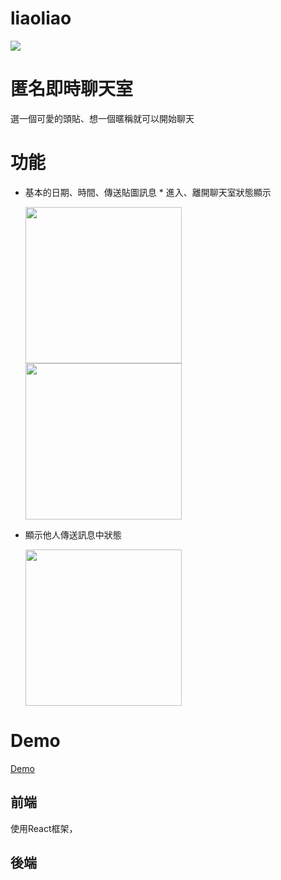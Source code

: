 # liaoliao
<img src="https://lh3.googleusercontent.com/0Xtinjt9hFAEWAna7tJ-RO9jThMlzxBqMm3KbxHRWAUk6iyE48RLqabau17O0ATlO6cXskrUqVyQQRuFt9dw_nKMSd2E7B45Rf_NRF8SaEiCD4fJqttHXoLuQN6DRd5vkItUL8qXKjlg906IAahb99532ZZJWxOQnQG5s0BLqTmyXv60W5vWPmogk8XfgoVQqCL7D4PcEZ1gVJyV4nuvG78FPPALis1MyweXlUC5g3NuvOzY37ugZ4Fgh0bv_uFKhjhb36UT-DbxwCRZlqWXZUZWqvjwo3oKaL1peSrVbQGp0rUpliIgQwwcIPkuEAopSkqbh9vjwc-5solttSOdPypbzBur723IxPee0E6lN4xUFp9QoBP1jcYgUqXraZSxIgRGYsfRsPOGZFAvmCRQeZ6laT-WoOvRvFHDINJV85gE0s8GnFuQv-UfyQMk7poOc_jkuRn1tS2g9B_K9E8lpwOSCYesktDZ9bAq3NiTAOj41kJBcbmhdjWW4hrEAnELDztIcR7ENR-n2-gWfYlS01mchmCY_UA-UgNkNfEhXz-J7DiFC5gkNFegc3tMqD1czsqZ6nQihshtGKZaVc3ovu4Z3K58v3xVpTpPyc-mhE7XOSBggRMatOrxJYuwQ1S5Z9447qu5faPFDoiQqmb1sj_J3eoCeFMM0U_6Fb__HCTpGM25LQkwhbGzqyaWnw=w1641-h867-no?authuser=0">


# 匿名即時聊天室
選一個可愛的頭貼、想一個暱稱就可以開始聊天

# 功能
* 基本的日期、時間、傳送貼圖訊息 * 進入、離開聊天室狀態顯示

  <img src="https://lh3.googleusercontent.com/jcC9vRx1GC_sIl7CVx0EveGNehHUGdj1wiCAyBadj9SVCEcWmVaJAtiMZ7AuxrJ3atxksDeVCK_gPm0pdszD1iPAnNmX-L0O69xPc6lo4qbmuAx9jvPmxktiGXABHD3jn_YlcsM_8YikmpCGajukyiX2XnTtpG8eLW-yAJepHO3eUWoWUeIVzOHJyS9XhMIr9Th23oE9QoeM8l1MmSQOJcD-2DOge0CkK0gj-gvWDf7uM4Z6sXRa3L-BUp50nw_dVsHLjuf4R__51liCau6CgmnL72u_uJ27hFV4yyfqCyUpH1zT_gL2wbQAFGATxOO4LHzi_NUFELBlT26UOqvQH2_tchvAagOPcymZzu1H3ioj-HmxeoJydleEn6t--MyybaUFobnSquIq1AcbD1S5dAtniQUmZs4g30UAp-qSGaauRKdpeYkLnnxHVL-Pmu7-Jx-_hKCcQ4VAbx3bRJwNghtBH6QzPuvM2CuOgUGxpAPlwiEoUlq3JScr_JdZrtLDIt93uQ3GtI5nEQOYikCld40d6AbI0z-u2K3ibdWOWNSFvq9WJZF3LHyXE6hj9CkaKpR6QLaFdOjAi8Upew8Jhlbej96clyDSWctdXgyBd6zXK_KPCG74ZFlAvuh5m8Qrd7jbwamnP55gFDeWzoSMAsZveh53Ttd9Qgka5c5NzrV9KtGLX9jUijQyfRc5vw=w886-h776-no?authuser=0" width=250>


  <img src="https://lh3.googleusercontent.com/6O2AmDDVof55_0Epcpp5dWsSZAOvRCtnY0RnAC9kmphi3109tKTnxJXDHg4AktgClPCF2wDHVreuU-uxvKEwJJjMeFAeJGEbfj7hC1MGY_8I4X0nPxGWgCkemd-S6YVJ1XT1cpq1DcO__83xqWUbiYOowZNvWVJdCTuqCh5cKsfvIJ6O1XB5gIfNAc3BF35sdyhZYPDCAzNS2i7ul_-4t8wXiBCQ6NvCTvP--pBzNqLck8fceGrZsW1tuDEeyGoNr4NWWkK1NQyy4rIFT2FJxr4tWc22fnKo6hLwIOtVtBX28BKI960T5jna8CnIDfcHnEKxrfyOvgc_5i2FHpauaaQ7i_8NypXKUycx5HTeqMNHQf611MI-fccJghBxj1D7isK9FegzY23XzVqETGq31foCZDAB_qNDjE6gfPyB17_A3OY3aTidxRSWIH5pOQpQpqg6-bTnB0qEv6hnnH-DOaf4sl9mv7gqDVn6FXzePOlgJo4VO9tsEOdICshSNtEvcOgBZdXHvWIvdxDXsbcDbRnlZmdqQIL2jDJAplaeQMqRnVjNEMX8YUZ2jOZpU_kGs5EXaIt8SQWrnqtsubQb_P9z4rsqfoUNCnz32qPy909LDSqncfzpMJs_LcAeTzs_Wu5tJKX7Jc6S8KueeXRYLXxflCF1felFxjcnqIVDigwHgYeC8hZolJjOH0bQjw=w886-h522-no?authuser=0" width=250>
* 顯示他人傳送訊息中狀態

  <img src="https://lh3.googleusercontent.com/0_sMRdF9957NDeGKV3Y9z-0nmUeQzw2I1Yk4xmRQaeUEVcslq297-wCOuw-RYQbpgQtRMQ-rgz89SXbM_8ivpdkrAoVkKc2wpEBukWkpB4Z8d3_ww-kJd-b8eNiezogIWPY0evvGkcTlwiKYfXiYmHeyD8oUXRy0_AZPbw_1KGFgKxmVAyGp4bruemcE3DanaS1HSRHTthN0uV9XLV_ZTLl8Qhb9UN-tX_KMgbZN_xw7JGSJqMQ1ltm_5Q9ZyL2xt4NiSjXQnnOGZ9dffuIMOArzt4YZX-eoYJD8Kqcho4vyMzUKs2wDdL_qnQAUdYZfJ24FXJgJwFn33POG6MlHuNcrFb_PELEev59Z5fQlPvjV5438-ZwvkuQ1QjhZUxIMw9HCk0sMcABBFGD1ykHlY8434_jXdr0p7GNThW7QUGa-vEZnmEGCwuif9Jospy-RWnuVKMyymXlBXfijBx3HnVh_J5to3sly_fCOIVqUBEjMkzsUS8z_P0zKZUaqoxolPzwBza5TTv7ERmjHvenOdysjiwygRg5SXoyYCuFEXJdRSLLwWVpCK3HjBaRDPm44ZuZ-dincxoioDGkbrFwuGHnKeDFc_ITAPFzlode2Re9ESZHUP-XQDlSmsMPBxeTH5pEJUusX5nSUDXv8Z0vgtYgZVtnPhDqBZ3-72ZCiqU4mwT74Zmxp1x8zJIHRdw=w886-h320-no?authuser=0" width=250/>



# Demo
[Demo](https://liaoliao.netlify.app/)


## 前端
使用React框架，

## 後端

